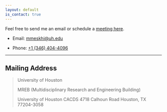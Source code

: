 ```yaml
---
layout: default
is_contact: true
---
```


Feel free to send me an email or schedule a [meeting here](https://calendly.com/mmeskhi/meeting).

* Email: [mmeskhi@uh.edu](mailto:mmeskhi@uh.edu)

* Phone: [+1 (346) 404-4096](tel:+1346-404-4096)

---

## Mailing Address

> University of Houston
>
> MREB (Multidisciplinary Research and Engineering Building)
>
>
> University of Houston
> CACDS
> 4718 Calhoun Road
> Houston, TX 77204-3058

